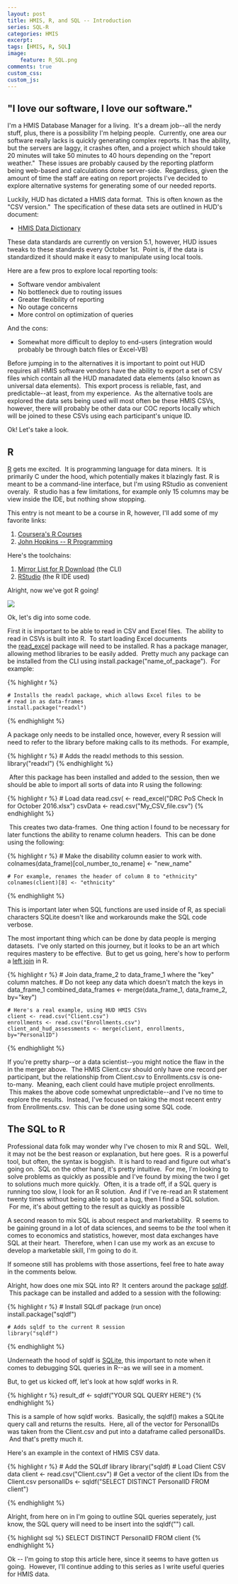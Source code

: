 ```yaml
---
layout: post
title: HMIS, R, and SQL -- Introduction
series: SQL-R
categories: HMIS
excerpt:
tags: [HMIS, R, SQL]
image: 
    feature: R_SQL.png
comments: true
custom_css:
custom_js: 
---
```


## "I love our software, I love our software."

I'm a HMIS Database Manager for a living.  It's a dream job--all the nerdy stuff, plus, there is a possibility I'm helping people.  Currently, one area our software really lacks is quickly generating complex reports. It has the ability, but the servers are laggy, it crashes often, and a project which should take 20 minutes will take 50 minutes to 40 hours depending on the "report weather."  These issues are probably caused by the reporting platform being web-based and calculations done server-side.  Regardless, given the amount of time the staff are eating on report projects I've decided to explore alternative systems for generating some of our needed reports.

Luckily, HUD has dictated a HMIS data format.  This is often known as the "CSV version."  The specification of these data sets are outlined in HUD's document:

*   [HMIS Data Dictionary](https://www.hudexchange.info/resources/documents/HMIS-Data-Dictionary.pdf)

These data standards are currently on version 5.1, however, HUD issues tweaks to these standards every October 1st.  Point is, if the data is standardized it should make it easy to manipulate using local tools.  

Here are a few pros to explore local reporting tools:

*   Software vendor ambivalent
*   No bottleneck due to routing issues
*   Greater flexibility of reporting
*   No outage concerns
*   More control on optimization of queries

And the cons:

*   Somewhat more difficult to deploy to end-users (integration would probably be through batch files or Excel-VB)

Before jumping in to the alternatives it is important to point out HUD requires all HMIS software vendors have the ability to export a set of CSV files which contain all the HUD manadated data elements (also known as universal data elements).  This export process is reliable, fast, and predictable--at least, from my experience.  As the alternative tools are explored the data sets being used will most often be these HMIS CSVs, however, there will probably be other data our COC reports locally which will be joined to these CSVs using each participant's unique ID.  

Ok! Let's take a look.  

## R

[R](https://en.wikipedia.org/wiki/R_(programming_language)) gets me excited.  It is programming language for data miners.  It is primarily C under the hood, which potentially makes it blazingly fast. R is meant to be a command-line interface, but I'm using RStudio as convenient overaly.  R studio has a few limitations, for example only 15 columns may be view inside the IDE, but nothing show stopping.  

This entry is not meant to be a course in R, however, I'll add some of my favorite links:

1.  [Coursera's R Courses](https://www.coursera.org/courses?languages=en&query=R)
2.  [John Hopkins -- R Programming](https://www.coursera.org/learn/r-programming)

Here's the toolchains:

1.  [Mirror List for R Download](https://cran.r-project.org/mirrors.html) (the CLI)
2.  [RStudio](https://www.rstudio.com/products/rstudio/download3/) (the R IDE used)

Alright, now we've got R going!  

![](/images/Screenshot_2016-12-26_07.46.49.png)  

Ok, let's dig into some code.  

First it is important to be able to read in CSV and Excel files.  The ability to read in CSVs is built into R.  To start loading Excel documents the [read_excel](https://cran.r-project.org/web/packages/readxl/readxl.pdf) package will need to be installed. R has a package manager, allowing method libraries to be easily added.  Pretty much any package can be installed from the CLI using install.package("name_of_package").  For example:

{% highlight r %}

    # Installs the readxl package, which allows Excel files to be
    # read in as data-frames
    install.package("readxl")
    
{% endhighlight %}

A package only needs to be installed once, however, every R session will need to refer to the library before making calls to its methods.  For example,

{% highlight r %}
    # Adds the readxl methods to this session.
    library("readxl")
{% endhighlight %}

 After this package has been installed and added to the session, then we should be able to import all sorts of data into R using the following:

{% highlight r %}
    # Load data
    read.csv( <- read_excel("DRC PoS Check In for October 2016.xlsx")
    csvData <- read.csv("My_CSV_file.csv")
{% endhighlight %}

 This creates two data-frames.  One thing action I found to be necessary for later functions the ability to rename column headers.  This can be done using the following:

{% highlight r %}
    # Make the disability column easier to work with.
    colnames(data_frame)[col_number_to_rename] <- "new_name"

    # For example, renames the header of column 8 to "ethnicity"
    colnames(client)[8] <- "ethnicity"
{% endhighlight %}

This is important later when SQL functions are used inside of R, as speciali characters SQLite doesn't like and workarounds make the SQL code verbose.  

The most important thing which can be done by data people is merging datasets.  I've only started on this journey, but it looks to be an art which requires mastery to be effective.  But to get us going, here's how to perform a [left join](http://www.w3schools.com/sql/sql_join_left.asp) in R.

{% highlight r %}
    # Join data_frame_2 to data_frame_1 where the "key" column matches.
    # Do not keep any data which doesn't match the keys in data_frame_1
    combined_data_frames <- merge(data_frame_1, data_frame_2, by="key")

    # Here's a real example, using HUD HMIS CSVs
    client <- read.csv("Client.csv")
    enrollments <- read.csv("Enrollments.csv")
    client_and_hud_assessments <- merge(client, enrollments, by="PersonalID")
{% endhighlight %}

If you're pretty sharp--or a data scientist--you might notice the flaw in the in the merger above.  The HMIS Client.csv should only have one record per participant, but the relationship from Client.csv to Enrollments.csv is one-to-many.  Meaning, each client could have mutiple project enrollments.  This makes the above code somewhat unpredictable--and I've no time to explore the results.  Instead, I've focused on taking the most recent entry from Enrollments.csv.  This can be done using some SQL code.

## The SQL to R

Professional data folk may wonder why I've chosen to mix R and SQL.  Well, it may not be the best reason or explanation, but here goes.  R is a powerful tool, but often, the syntax is boggish.  It is hard to read and figure out what's going on.  SQL on the other hand, it's pretty intuitive.  For me, I'm looking to solve problems as quickly as possible and I've found by mixing the two I get to solutions much more quickly.  Often, it is a trade off, if a SQL query is running too slow, I look for an R solution.  And if I've re-read an R statement twenty times without being able to spot a bug, then I find a SQL solution.  For me, it's about getting to the result as quickly as possible  

A second reason to mix SQL is about respect and marketability.  R seems to be gaining ground in a lot of data sciences, and seems to be _the_ tool when it comes to economics and statistics, however, most data exchanges have SQL at their heart.  Therefore, when I can use my work as an excuse to develop a marketable skill, I'm going to do it.    

If someone still has problems with those assertions, feel free to hate away in the comments below.  

Alright, how does one mix SQL into R?  It centers around the package [sqldf](https://cran.r-project.org/web/packages/sqldf/sqldf.pdf).  This package can be installed and added to a session with the following:

{% highlight r %}
    # Install SQLdf package (run once)
    install.package("sqldf")

    # Adds sqldf to the current R session
    library("sqldf")
{% endhighlight %}

Underneath the hood of sqldf is [SQLite](https://sqlite.org/), this important to note when it comes to debugging SQL queries in R--as we will see in a moment.  

But, to get us kicked off, let's look at how sqldf works in R.

{% highlight r %}
    result_df <- sqldf("YOUR SQL QUERY HERE")
{% endhighlight %}

This is a sample of how sqldf works.  Basically, the sqldf() makes a SQLite query call and returns the results.  Here, all of the vector for PersonalIDs was taken from the Client.csv and put into a dataframe called personalIDs.  And that's pretty much it.  

Here's an example in the context of HMIS CSV data.

{% highlight r %}
    # Add the SQLdf library
    library("sqldf)
    # Load Client CSV data
    client <- read.csv("Client.csv")
    # Get a vector of the client IDs from the Client.csv
    personalIDs <- sqldf("SELECT DISTINCT PersonalID FROM client")

{% endhighlight %}

Alright, from here on in I'm going to outline SQL queries seperately, just know, the SQL query will need to be insert into the sqldf("") call.  

{% highlight sql %}
    SELECT DISTINCT PersonalID FROM client
{% endhighlight %}

Ok -- I'm going to stop this article here, since it seems to have gotten us going.  However, I'll continue adding to this series as I write useful queries for HMIS data.
